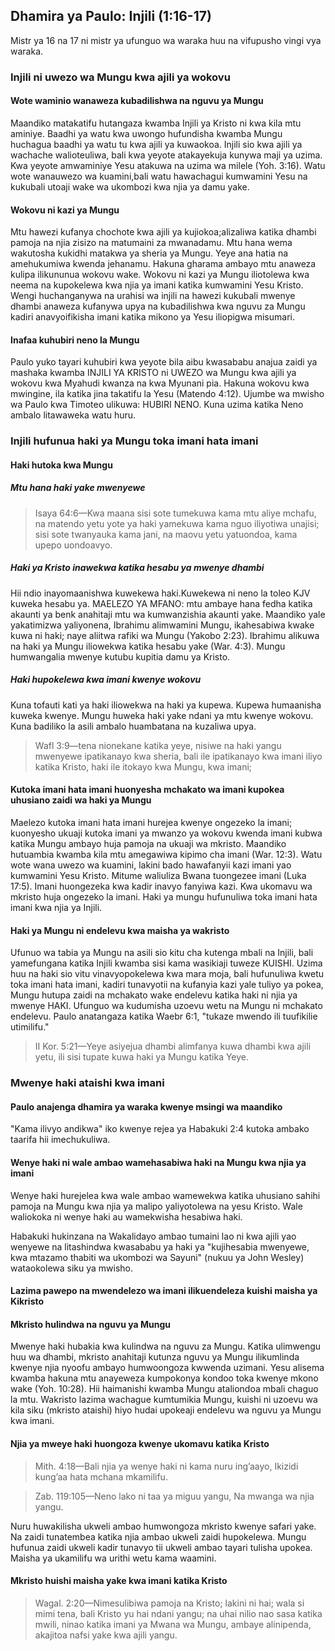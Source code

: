 ## Dhamira ya Paulo: Injili (1:16-17)

Mistr ya 16 na 17 ni mistr ya ufunguo wa waraka huu na vifupusho vingi vya waraka.

### Injili ni uwezo wa Mungu kwa ajili ya wokovu

#### Wote waminio wanaweza kubadilishwa na nguvu ya Mungu

Maandiko matakatifu hutangaza kwamba Injili ya Kristo ni kwa kila mtu aminiye. Baadhi ya watu kwa uwongo hufundisha kwamba Mungu huchagua baadhi ya watu tu kwa ajili ya kuwaokoa. Injili sio kwa ajili ya wachache walioteuliwa, bali kwa yeyote atakayekuja kunywa maji ya uzima. Kwa yeyote amwaminiye Yesu atakuwa na uzima wa milele (Yoh. 3:16). Watu wote wanauwezo wa kuamini,bali watu hawachagui kumwamini Yesu na kukubali utoaji wake wa ukombozi kwa njia ya damu yake.

#### Wokovu ni kazi ya Mungu

Mtu hawezi kufanya chochote kwa ajili ya kujiokoa;alizaliwa katika dhambi pamoja na njia zisizo na matumaini za mwanadamu. Mtu hana wema wakutosha kukidhi matakwa ya sheria ya Mungu. Yeye ana hatia na amehukumiwa kwenda jehanamu. Hakuna gharama ambayo mtu anaweza kulipa ilikununua wokovu wake. Wokovu ni kazi ya Mungu iliotolewa kwa neema na kupokelewa kwa njia ya imani katika kumwamini Yesu Kristo. Wengi huchanganywa na urahisi wa injili na hawezi kukubali mwenye dhambi anaweza kufanywa upya na kubadilishwa kwa nguvu za Mungu kadiri anavyoifikisha imani katika mikono ya Yesu iliopigwa misumari.

#### Inafaa kuhubiri neno la Mungu

Paulo yuko tayari kuhubiri kwa yeyote bila aibu kwasababu anajua zaidi ya mashaka kwamba INJILI YA KRISTO ni UWEZO wa Mungu kwa ajili ya wokovu kwa Myahudi kwanza na kwa Myunani pia. Hakuna wokovu kwa mwingine, ila katika jina takatifu la Yesu (Matendo 4:12). Ujumbe wa mwisho wa Paulo kwa Timoteo ulikuwa: HUBIRI NENO. Kuna uzima katika Neno ambalo litawaweka watu huru.

### Injili hufunua haki ya Mungu toka imani hata imani

#### Haki hutoka kwa Mungu

##### Mtu hana haki yake mwenyewe

> Isaya 64:6—Kwa maana sisi sote tumekuwa kama mtu aliye mchafu, na matendo yetu yote ya haki yamekuwa kama nguo iliyotiwa unajisi; sisi sote twanyauka kama jani, na maovu yetu yatuondoa, kama upepo uondoavyo.

##### Haki ya Kristo inawekwa katika hesabu ya mwenye dhambi

Hii ndio inayomaanishwa kuwekewa haki.Kuwekewa ni neno la toleo KJV kuweka
hesabu ya. MAELEZO YA MFANO: mtu ambaye hana fedha katika akaunti ya benk anahitaji mtu wa kumwanzishia akaunti yake. Maandiko yale yakatimizwa yaliyonena, Ibrahimu alimwamini Mungu, ikahesabiwa kwake kuwa ni haki; naye aliitwa rafiki wa Mungu (Yakobo 2:23). Ibrahimu alikuwa na haki ya Mungu iliowekwa katika hesabu yake (War. 4:3). Mungu humwangalia mwenye kutubu kupitia damu ya Kristo. 

##### Haki hupokelewa kwa imani kwenye wokovu

Kuna tofauti kati ya haki iliowekwa na haki ya kupewa. Kupewa humaanisha kuweka kwenye. Mungu huweka haki yake ndani ya mtu kwenye wokovu. Kuna badiliko la asili ambalo huambatana na kuzaliwa upya.

> Wafl 3:9—tena nionekane katika yeye, nisiwe na haki yangu mwenyewe ipatikanayo kwa sheria, bali ile ipatikanayo kwa imani iliyo katika Kristo, haki ile itokayo kwa Mungu, kwa imani;

#### Kutoka imani hata imani huonyesha mchakato wa imani kupokea uhusiano zaidi wa haki ya Mungu

Maelezo kutoka imani hata imani hurejea kwenye ongezeko la imani; kuonyesho ukuaji kutoka imani ya mwanzo ya wokovu kwenda imani kubwa katika Mungu ambayo huja pamoja na ukuaji wa mkristo. Maandiko hutuambia kwamba kila mtu amegawiwa kipimo cha imani (War. 12:3). Watu wote wana uwezo wa kuamini, lakini bado hawafanyii kazi imani yao kumwamini Yesu Kristo. Mitume waliuliza Bwana tuongezee imani (Luka 17:5). Imani huongezeka kwa kadir inavyo fanyiwa kazi. Kwa ukomavu wa mkristo huja ongezeko la imani. Haki ya mungu hufunuliwa toka imani hata imani kwa njia ya Injili.

#### Haki ya Mungu ni endelevu kwa maisha ya wakristo

Ufunuo wa tabia ya Mungu na asili sio kitu cha kutenga mbali na Injili, bali yamefungana katika Injili kwamba sisi kama wasikiaji tuweze KUISHI. Uzima huu na haki sio vitu vinavyopokelewa kwa mara moja, bali hufunuliwa kwetu toka imani hata imani, kadiri tunavyotii na kufanyia kazi yale tuliyo ya pokea, Mungu hutupa zaidi na mchakato wake endelevu katika haki ni njia ya mwenye HAKI. Ufunguo wa kudumisha uzoevu wetu na Mungu ni mchakato endelevu. Paulo anatangaza katika Waebr 6:1, "tukaze mwendo ili tuufikilie utimilifu."

> II Kor. 5:21—Yeye asiyejua dhambi alimfanya kuwa dhambi kwa ajili yetu, ili sisi tupate kuwa haki ya Mungu katika Yeye.

### Mwenye haki ataishi kwa imani

#### Paulo anajenga dhamira ya waraka kwenye msingi wa maandiko

"Kama ilivyo andikwa" iko kwenye rejea ya Habakuki 2:4 kutoka ambako taarifa hii imechukuliwa.

#### Wenye haki ni wale ambao wamehasabiwa haki na Mungu kwa njia ya imani

Wenye haki hurejelea kwa wale ambao wamewekwa katika uhusiano sahihi pamoja na Mungu kwa njia ya malipo yaliyotolewa na yesu Kristo. Wale waliokoka ni wenye haki au wamekwisha hesabiwa haki.

Habakuki hukinzana na Wakalidayo ambao tumaini lao ni kwa ajili yao wenyewe na litashindwa kwasababu ya haki ya "kujihesabia mwenyewe, kwa mtazamo thabiti wa ukombozi wa Sayuni" (nukuu ya John Wesley) wataokolewa siku ya mwisho.

#### Lazima pawepo na mwendelezo wa imani ilikuendeleza kuishi maisha ya Kikristo

#### Mkristo hulindwa na nguvu ya Mungu

Mwenye haki hubakia kwa kulindwa na nguvu za Mungu. Katika ulimwengu huu wa dhambi, mkristo anahitaji kutunza nguvu ya Mungu ilikumlinda kwenye njia nyoofu ambayo humwoongoza kwwenda uzimani. Yesu alisema kwamba hakuna mtu anayeweza kumpokonya kondoo toka kwenye mkono wake (Yoh. 10:28). Hii haimanishi kwamba Mungu ataliondoa mbali chaguo la mtu. Wakristo lazima wachague kumtumikia Mungu, kuishi ni uzoevu wa kila siku (mkristo ataishi) hiyo hudai upokeaji endelevu wa nguvu ya Mungu kwa imani.

#### Njia ya mweye haki huongoza kwenye ukomavu katika Kristo

> Mith. 4:18—Bali njia ya wenye haki ni kama nuru ing’aayo, Ikizidi kung’aa hata mchana mkamilifu.

> Zab. 119:105—Neno lako ni taa ya miguu yangu, Na mwanga wa njia yangu.

Nuru huwakilisha ukweli ambao humwongoza mkristo kwenye safari yake. Na zaidi tunatembea katika njia ambao ukweli zaidi hupokelewa. Mungu hufunua zaidi ukweli kadir tunavyo tii ukweli ambao tayari tulisha upokea. Maisha ya ukamilifu wa urithi wetu kama waamini.

#### Mkristo huishi maisha yake kwa imani katika Kristo

> Wagal. 2:20—Nimesulibiwa pamoja na Kristo; lakini ni hai; wala si mimi tena, bali Kristo yu hai ndani yangu; na uhai nilio nao sasa katika mwili, ninao katika imani ya Mwana wa Mungu, ambaye alinipenda, akajitoa nafsi yake kwa ajili yangu.